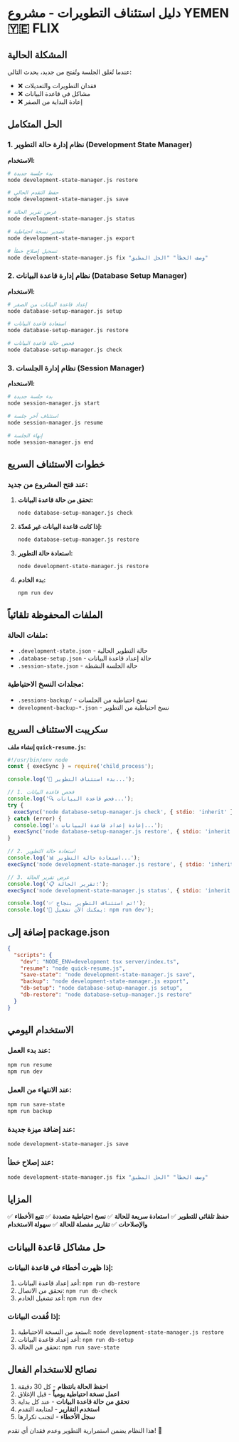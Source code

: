 # دليل استئناف التطويرات - مشروع YEMEN 🇾🇪 FLIX

## المشكلة الحالية
عندما تُغلق الجلسة وتُفتح من جديد، يحدث التالي:
- ❌ فقدان التطويرات والتعديلات
- ❌ مشاكل في قاعدة البيانات
- ❌ إعادة البداية من الصفر

## الحل المتكامل

### 1. نظام إدارة حالة التطوير (Development State Manager)

**الاستخدام:**
```bash
# بدء جلسة جديدة
node development-state-manager.js restore

# حفظ التقدم الحالي
node development-state-manager.js save

# عرض تقرير الحالة
node development-state-manager.js status

# تصدير نسخة احتياطية
node development-state-manager.js export

# تسجيل إصلاح خطأ
node development-state-manager.js fix "وصف الخطأ" "الحل المطبق"
```

### 2. نظام إدارة قاعدة البيانات (Database Setup Manager)

**الاستخدام:**
```bash
# إعداد قاعدة البيانات من الصفر
node database-setup-manager.js setup

# استعادة قاعدة البيانات
node database-setup-manager.js restore

# فحص حالة قاعدة البيانات
node database-setup-manager.js check
```

### 3. نظام إدارة الجلسات (Session Manager)

**الاستخدام:**
```bash
# بدء جلسة جديدة
node session-manager.js start

# استئناف آخر جلسة
node session-manager.js resume

# إنهاء الجلسة
node session-manager.js end
```

## خطوات الاستئناف السريع

### عند فتح المشروع من جديد:

1. **تحقق من حالة قاعدة البيانات:**
   ```bash
   node database-setup-manager.js check
   ```

2. **إذا كانت قاعدة البيانات غير مُعدّة:**
   ```bash
   node database-setup-manager.js restore
   ```

3. **استعادة حالة التطوير:**
   ```bash
   node development-state-manager.js restore
   ```

4. **بدء الخادم:**
   ```bash
   npm run dev
   ```

## الملفات المحفوظة تلقائياً

### ملفات الحالة:
- `.development-state.json` - حالة التطوير الحالية
- `.database-setup.json` - حالة إعداد قاعدة البيانات
- `.session-state.json` - حالة الجلسة النشطة

### مجلدات النسخ الاحتياطية:
- `.sessions-backup/` - نسخ احتياطية من الجلسات
- `development-backup-*.json` - نسخ احتياطية من التطوير

## سكريبت الاستئناف السريع

**إنشاء ملف `quick-resume.js`:**
```javascript
#!/usr/bin/env node
const { execSync } = require('child_process');

console.log('🔄 بدء استئناف التطوير...');

// 1. فحص قاعدة البيانات
console.log('🔍 فحص قاعدة البيانات...');
try {
  execSync('node database-setup-manager.js check', { stdio: 'inherit' });
} catch (error) {
  console.log('⚠️ إعادة إعداد قاعدة البيانات...');
  execSync('node database-setup-manager.js restore', { stdio: 'inherit' });
}

// 2. استعادة حالة التطوير
console.log('📊 استعادة حالة التطوير...');
execSync('node development-state-manager.js restore', { stdio: 'inherit' });

// 3. عرض تقرير الحالة
console.log('📋 تقرير الحالة:');
execSync('node development-state-manager.js status', { stdio: 'inherit' });

console.log('✅ تم استئناف التطوير بنجاح!');
console.log('🚀 يمكنك الآن تشغيل: npm run dev');
```

## إضافة إلى package.json

```json
{
  "scripts": {
    "dev": "NODE_ENV=development tsx server/index.ts",
    "resume": "node quick-resume.js",
    "save-state": "node development-state-manager.js save",
    "backup": "node development-state-manager.js export",
    "db-setup": "node database-setup-manager.js setup",
    "db-restore": "node database-setup-manager.js restore"
  }
}
```

## الاستخدام اليومي

### عند بدء العمل:
```bash
npm run resume
npm run dev
```

### عند الانتهاء من العمل:
```bash
npm run save-state
npm run backup
```

### عند إضافة ميزة جديدة:
```bash
node development-state-manager.js save
```

### عند إصلاح خطأ:
```bash
node development-state-manager.js fix "وصف الخطأ" "الحل المطبق"
```

## المزايا

✅ **حفظ تلقائي للتطوير**
✅ **استعادة سريعة للحالة**
✅ **نسخ احتياطية متعددة**
✅ **تتبع الأخطاء والإصلاحات**
✅ **تقارير مفصلة للحالة**
✅ **سهولة الاستخدام**

## حل مشاكل قاعدة البيانات

### إذا ظهرت أخطاء في قاعدة البيانات:
1. أعد إعداد قاعدة البيانات: `npm run db-restore`
2. تحقق من الاتصال: `npm run db-check`
3. أعد تشغيل الخادم: `npm run dev`

### إذا فُقدت البيانات:
1. استعد من النسخة الاحتياطية: `node development-state-manager.js restore`
2. أعد إعداد قاعدة البيانات: `npm run db-setup`
3. تحقق من الحالة: `npm run save-state`

## نصائح للاستخدام الفعال

1. **احفظ الحالة بانتظام** - كل 30 دقيقة
2. **اعمل نسخة احتياطية يومياً** - قبل الإغلاق
3. **تحقق من حالة قاعدة البيانات** - عند كل بداية
4. **استخدم التقارير** - لمتابعة التقدم
5. **سجل الأخطاء** - لتجنب تكرارها

هذا النظام يضمن استمرارية التطوير وعدم فقدان أي تقدم! 🚀